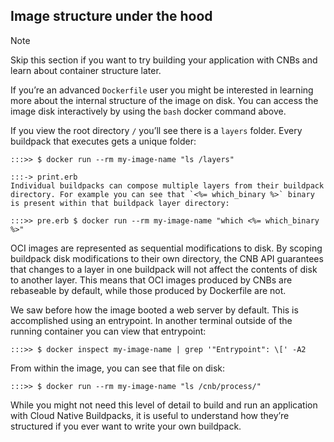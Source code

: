 ## Image structure under the hood

> [!NOTE]
> Skip this section if you want to try building your application with CNBs and learn about container structure later.

If you’re an advanced `Dockerfile` user you might be interested in learning more about the internal structure of the image on disk. You can access the image disk interactively by using the `bash` docker command above.

If you view the root directory `/` you’ll see there is a `layers` folder. Every buildpack that executes gets a unique folder:

```
:::>> $ docker run --rm my-image-name "ls /layers"
```

```
:::-> print.erb
Individual buildpacks can compose multiple layers from their buildpack directory. For example you can see that `<%= which_binary %>` binary is present within that buildpack layer directory:
```

```
:::>> pre.erb $ docker run --rm my-image-name "which <%= which_binary %>"
```

OCI images are represented as sequential modifications to disk. By scoping buildpack disk modifications to their own directory, the CNB API guarantees that changes to a layer in one buildpack will not affect the contents of disk to another layer. This means that OCI images produced by CNBs are rebaseable by default, while those produced by Dockerfile are not.

We saw before how the image booted a web server by default. This is accomplished using an entrypoint. In another terminal outside of the running container you can view that entrypoint:

```
:::>> $ docker inspect my-image-name | grep '"Entrypoint": \[' -A2
```

From within the image, you can see that file on disk:

```
:::>> $ docker run --rm my-image-name "ls /cnb/process/"
```

While you might not need this level of detail to build and run an application with Cloud Native Buildpacks, it is useful to understand how they’re structured if you ever want to write your own buildpack.
